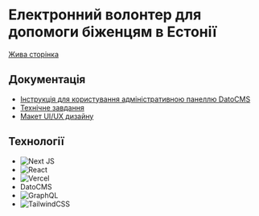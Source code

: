 # Електронний волонтер для допомоги біженцям в Естонії

[Жива сторінка](https://e-volunteer.vercel.app/)

## Документація

- [Інструкція для користування адміністративною панеллю DatoCMS](https://docs.google.com/document/d/1a2efvPB5CypQbueMePC9Kofa4vN35ceklX-_PpBcvbg/edit)
- [Технічне завдання](https://docs.google.com/document/d/1sHNlGuPbGwLxpySgJk7JI2cPU31XmdUmWFzxjes7PvU/edit)
- [Макет UI/UX дизайну](<https://www.figma.com/file/0L8vMVhlVXjVr44Wrd1dxA/E-VOLUNTEER-(Copy)?node-id=0%3A1&t=36Dg3xfbtPiYAVaU-1>)

## Технології

- ![Next JS](https://img.shields.io/badge/Next-black?style=for-the-badge&logo=next.js&logoColor=white)
- ![React](https://img.shields.io/badge/react-%2320232a.svg?style=for-the-badge&logo=react&logoColor=%2361DAFB)
- ![Vercel](https://img.shields.io/badge/vercel-%23000000.svg?style=for-the-badge&logo=vercel&logoColor=white)
- DatoCMS
- ![GraphQL](https://img.shields.io/badge/-GraphQL-E10098?style=for-the-badge&logo=graphql&logoColor=white)
- ![TailwindCSS](https://img.shields.io/badge/tailwindcss-%2338B2AC.svg?style=for-the-badge&logo=tailwind-css&logoColor=white)

